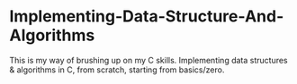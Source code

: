 # Implementing-Data-Structure-And-Algorithms
This is my way of brushing up on my C skills. Implementing data structures &amp; algorithms in C, from scratch, starting from basics/zero.
